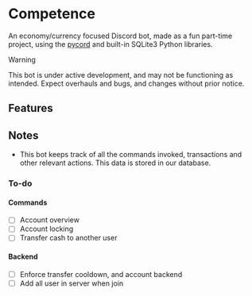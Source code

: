 # Competence

An economy/currency focused Discord bot, made as a fun part-time project, using the [pycord](https://pycord.dev/) and built-in SQLite3 Python libraries.

> [!WARNING]
> This bot is under active development, and may not be functioning as intended. Expect overhauls and bugs, and changes without prior notice.

## Features

## Notes

- This bot keeps track of all the commands invoked, transactions and other relevant actions. This data is stored in our database.

### To-do

#### Commands

- [ ] Account overview
- [ ] Account locking
- [ ] Transfer cash to another user

#### Backend

- [ ] Enforce transfer cooldown, and account backend
- [ ] Add all user in server when join
